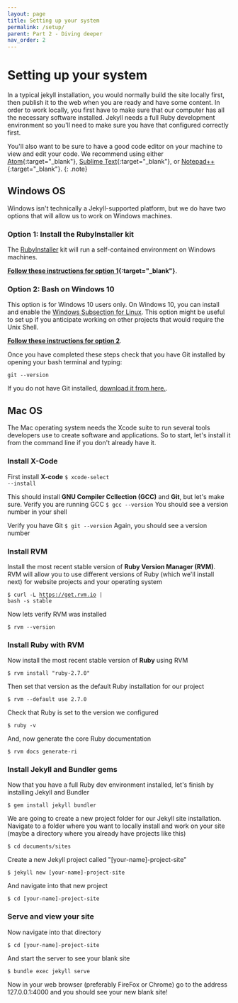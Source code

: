 ```yaml
---
layout: page
title: Setting up your system
permalink: /setup/
parent: Part 2 - Diving deeper
nav_order: 2
---
```


# Setting up your system

In a typical jekyll installation, you would normally build the site locally first, then publish it to the web when you are ready and have some content. In order to work locally, you first have to make sure that our computer has all the necessary software installed. Jekyll needs a full Ruby development environment so you'll need to make sure you have that configured correctly first.

You'll also want to be sure to have a good code editor on your machine to view and edit your code. We recommend using either [Atom](https://atom.io/){:target="_blank"}, [Sublime Text](https://www.sublimetext.com/){:target="_blank"}, or [Notepad++](https://notepad-plus-plus.org/){:target="_blank"}.
{: .note}

## Windows OS

Windows isn't technically a Jekyll-supported platform, but we do have two options that will allow us to work on Windows machines.

### Option 1: Install the RubyInstaller kit

The [RubyInstaller](https://rubyinstaller.org/) kit will run a self-contained environment on Windows machines.

**[Follow these instructions for option 1](https://jekyllrb.com/docs/installation/windows/#installation-via-rubyinstaller){:target="_blank"}**.

### Option 2: Bash on Windows 10

This option is for Windows 10 users only. On Windows 10, you can install and enable the [Windows Subsection for Linux](https://docs.microsoft.com/en-us/windows/wsl/install-win10?redirectedfrom=MSDN). This option might be useful to set up if you anticipate working on other projects that would require the Unix Shell.

**[Follow these instructions for option 2](https://jekyllrb.com/docs/installation/windows/#installation-via-bash-on-windows-10)**.

Once you have completed these steps check that you have Git installed by opening your bash terminal and typing:

~~~
git --version
~~~

If you do not have Git installed, [download it from here.](https://git-scm.com/download/win).

## Mac OS

The Mac operating system needs the Xcode suite to run several tools developers use to create software and applications. So to start, let's install it from the command line if you don't already have it.

### Install X-Code

First install **X-code**
<code>$ xcode-select --install</code>

This should install **GNU Compiler Ccllection (GCC)** and **Git**, but let's make sure. Verify you are running GCC
<code>$ gcc --version</code>
You should see a version number in your shell

Verify you have Git
<code>$ git --version</code>
Again, you should see a version number

### Install RVM

Install the most recent stable version of **Ruby Version Manager (RVM)**. RVM will allow you to use different versions of Ruby (which we'll install next) for website projects and your operating system

<code>$ curl -L https://get.rvm.io | bash -s stable</code>

Now lets verify RVM was installed

<code>$ rvm --version</code>

### Install Ruby with RVM

Now install the most recent stable version of **Ruby** using RVM

<code>$ rvm install "ruby-2.7.0"</code>

Then set that version as the default Ruby installation for our project

<code>$ rvm --default use 2.7.0</code>

Check that Ruby is set to the version we configured

<code>$ ruby -v</code>

And, now generate the core Ruby documentation

<code>$ rvm docs generate-ri</code>

### Install Jekyll and Bundler gems

Now that you have a full Ruby dev environment installed, let's finish by installing Jekyll and Bundler

<code>$ gem install jekyll bundler</code>

We are going to create a new project folder for our Jekyll site installation. Navigate to a folder where you want to locally install and work on your site (maybe a directory where you already have projects like this)

<code>$ cd documents/sites</code>

Create a new Jekyll project called "[your-name]-project-site"

<code>$ jekyll new [your-name]-project-site</code>

And navigate into that new project

<code>$ cd [your-name]-project-site</code>

### Serve and view your site

Now navigate into that directory

<code>$ cd [your-name]-project-site</code>

And start the server to see your blank site

<code>$ bundle exec jekyll serve</code>

Now in your web browser (preferably FireFox or Chrome) go to the address 127.0.0.1:4000 and you should see your new blank site!
